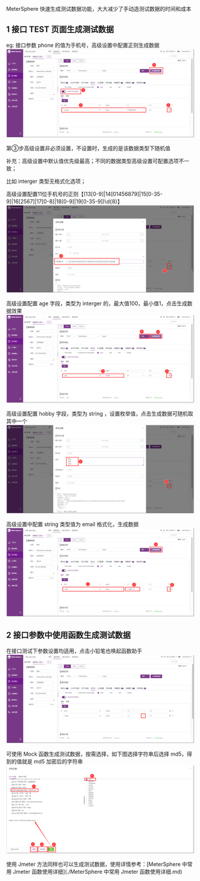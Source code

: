 MeterSphere 快速生成测试数据功能，大大减少了手动造测试数据的时间和成本

## 1 接口 TEST 页面生成测试数据
eg: 接口参数 phone 的值为手机号，高级设置中配置正则生成数据 <br>
![](../img/tutorial/use_testdata/生成测试数据.png)

第③步高级设置非必须设置，不设置时，生成的是该数据类型下随机值

补充：高级设置中默认值优先级最高；不同的数据类型高级设置可配置选项不一致；

比如 interger 类型无格式化选项；

高级设置配置11位手机号的正则【(13[0-9]|14[01456879]|15[0-35-9]|16[2567]|17[0-8]|18[0-9]|19[0-35-9])\d{8}】<br>
![](../img/tutorial/use_testdata/正则生成数据.png)

高级设置配置 age 字段，类型为 interger 的，最大值100，最小值1，点击生成数据效果 <br>
![](../img/tutorial/use_testdata/最大最小.png)

高级设置配置 hobby 字段，类型为 string ，设置枚举值，点击生成数据可随机取其中一个 <br>
![](../img/tutorial/use_testdata/hobby.png)

高级设置中配置 string 类型值为 email 格式化，生成数据 <br>
![](../img/tutorial/use_testdata/高级设置.png)

## 2 接口参数中使用函数生成测试数据
在接口测试下参数设置均适用，点击小铅笔也唤起函数助手<br>
![](../img/tutorial/use_testdata/小铅笔.png)

可使用 Mock 函数生成测试数据，按需选择，如下图选择字符串后选择 md5，得到的值就是 md5 加密后的字符串<br>
![](../img/tutorial/use_testdata/函数助手.png)

使用 Jmeter 方法同样也可以生成测试数据，使用详情参考：[MeterSphere 中常用 Jmeter 函数使用详细](./MeterSphere 中常用 Jmeter 函数使用详细.md)